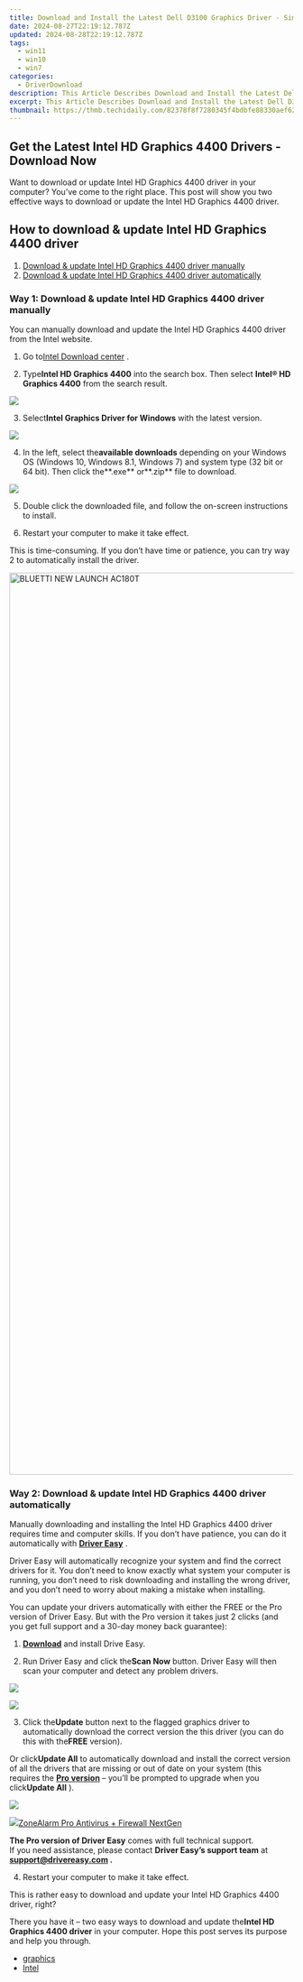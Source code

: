 ```yaml
---
title: Download and Install the Latest Dell D3100 Graphics Driver - Simple Guide
date: 2024-08-27T22:19:12.787Z
updated: 2024-08-28T22:19:12.787Z
tags:
  - win11
  - win10
  - win7
categories:
  - DriverDownload
description: This Article Describes Download and Install the Latest Dell D3100 Graphics Driver - Simple Guide
excerpt: This Article Describes Download and Install the Latest Dell D3100 Graphics Driver - Simple Guide
thumbnail: https://thmb.techidaily.com/82378f8f7280345f4bdbfe88330aef6297f2b5615d0df03562d4846b27ff387d.jpg
---
```


## Get the Latest Intel HD Graphics 4400 Drivers - Download Now

Want to download or update Intel HD Graphics 4400 driver in your computer? You’ve come to the right place. This post will show you two effective ways to download or update the Intel HD Graphics 4400 driver.

## How to download & update Intel HD Graphics 4400 driver

1. [Download & update Intel HD Graphics 4400 driver manually](https://tools.techidaily.com/drivereasy/download/)
2. [Download & update Intel HD Graphics 4400 driver automatically](https://tools.techidaily.com/drivereasy/download/)

### Way 1: Download & update Intel HD Graphics 4400 driver manually

 You can manually download and update the Intel HD Graphics 4400 driver from the Intel website.

 1) Go to[Intel Download center](https://downloadcenter.intel.com/) .

 2) Type**Intel HD Graphics 4400** into the search box. Then select **Intel® HD Graphics 4400** from the search result.

![](https://images.drivereasy.com/wp-content/uploads/2018/05/img_5afbfe6a050b7.jpg)

 3) Select**Intel Graphics Driver for Windows** with the latest version.

![](https://images.drivereasy.com/wp-content/uploads/2018/05/img_5afbfe96c1bf1.jpg)

 4) In the left, select the**available downloads** depending on your Windows OS (Windows 10, Windows 8.1, Windows 7) and system type (32 bit or 64 bit). Then click the**.exe** or**.zip** file to download.

![](https://images.drivereasy.com/wp-content/uploads/2018/05/img_5afbff0bb24c9.jpg)

 5) Double click the downloaded file, and follow the on-screen instructions to install.

 6) Restart your computer to make it take effect.

 This is time-consuming. If you don’t have time or patience, you can try way 2 to automatically install the driver.

<!-- affiliate ads begin -->
<a href="https://bluettieu.pxf.io/c/5597632/2042323/17091" target="_top" id="2042323"><img src="//a.impactradius-go.com/display-ad/17091-2042323" border="0" alt="BLUETTI NEW LAUNCH AC180T" width="3840" height="1600"/></a><img height="0" width="0" src="https://imp.pxf.io/i/5597632/2042323/17091" style="position:absolute;visibility:hidden;" border="0" />
<!-- affiliate ads end -->
### Way 2: Download & update Intel HD Graphics 4400 driver automatically

 Manually downloading and installing the Intel HD Graphics 4400 driver requires time and computer skills. If you don’t have patience, you can do it automatically with **[Driver Easy](https://tools.techidaily.com/drivereasy/download/)**  .

 Driver Easy will automatically recognize your system and find the correct drivers for it. You don’t need to know exactly what system your computer is running, you don’t need to risk downloading and installing the wrong driver, and you don’t need to worry about making a mistake when installing.

 You can update your drivers automatically with either the FREE or the Pro version of Driver Easy. But with the Pro version it takes just 2 clicks (and you get full support and a 30-day money back guarantee):

 1) **[Download](https://tools.techidaily.com/drivereasy/download/)**  and install Drive Easy.

 2) Run Driver Easy and click the**Scan Now** button. Driver Easy will then scan your computer and detect any problem drivers.

![](https://images.drivereasy.com/wp-content/uploads/2018/05/img_5afbff79a2c8f.png)

<!-- affiliate ads begin -->
<a href="https://secure.2checkout.com/order/checkout.php?PRODS=4729320&QTY=1&AFFILIATE=108875&CART=1"><img src="https://secure.avangate.com/images/merchant/f7f07e7dab09533bc71247a5b29a7373/products/2_iDeviceMessageBox.png" border="0"></a>
<!-- affiliate ads end -->
 3) Click the**Update** button next to the flagged graphics driver to automatically download the correct version the this driver (you can do this with the**FREE** version).

 Or click**Update All** to automatically download and install the correct version of all the drivers that are missing or out of date on your system (this requires the **[Pro version](https://tools.techidaily.com/drivereasy/download/)**  – you’ll be prompted to upgrade when you click**Update All** ).

![](https://images.drivereasy.com/wp-content/uploads/2018/05/img_5afc0296da502.jpg)

<!-- affiliate ads begin -->
<a href="https://estore.zonealarm.com/order/checkout.php?PRODS=38658749&QTY=1&AFFILIATE=108875&CART=1"><img src="https://sc1.checkpoint.com/sc1/za/images/boxes/pa_500.png" border="0">ZoneAlarm Pro Antivirus + Firewall NextGen</a>
<!-- affiliate ads end -->
**The Pro version of Driver Easy** comes with full technical support.  
 If you need assistance, please contact **Driver Easy’s support team** at **[support@drivereasy.com](https://tools.techidaily.com/drivereasy/download/) .**

4) Restart your computer to make it take effect.

 This is rather easy to download and update your Intel HD Graphics 4400 driver, right?

 There you have it – two easy ways to download and update the**Intel HD Graphics 4400 driver** in your computer. Hope this post serves its purpose and help you through.

* [graphics](https://tools.techidaily.com/drivereasy/download/)
* [Intel](https://tools.techidaily.com/drivereasy/download/)

<ins class="adsbygoogle"
     style="display:block"
     data-ad-format="autorelaxed"
     data-ad-client="ca-pub-7571918770474297"
     data-ad-slot="1223367746"></ins>



<ins class="adsbygoogle"
     style="display:block"
     data-ad-client="ca-pub-7571918770474297"
     data-ad-slot="8358498916"
     data-ad-format="auto"
     data-full-width-responsive="true"></ins>


